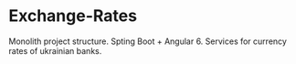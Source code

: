 # Exchange-Rates
Monolith project structure.
Spting Boot + Angular 6.
Services for currency rates of ukrainian banks.
